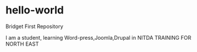 # hello-world
Bridget First Repository

I am a student, learning Word-press,Joomla,Drupal in NITDA TRAINING FOR NORTH EAST
